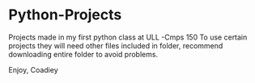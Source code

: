 # Python-Projects
Projects made in my first python class at ULL -Cmps 150
To use certain projects they will need other files included in folder, recommend downloading entire folder to avoid problems. 

Enjoy,
Coadiey
